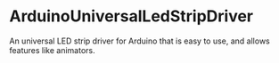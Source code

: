 # ArduinoUniversalLedStripDriver
An universal LED strip driver for Arduino that is easy to use, and allows features like animators.

